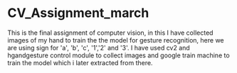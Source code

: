 # CV_Assignment_march
This is the final assignment of computer vision, in this I have collected images of my hand to train the the model for gesture recognition, here we are using sign for 'a', 'b',
'c', '1','2' and '3'.
I have used cv2 and hgandgesture control module to collect images and google train machine to train the model which i later extracted from there.
